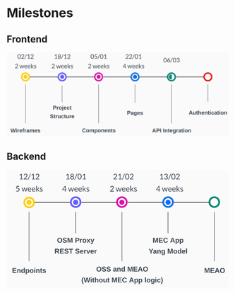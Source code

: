 # Milestones

## Frontend

![Milestones Frontend](./images/milestones_frontend.png)

## Backend

![Milestones ](./images/milestones_backend.png)

